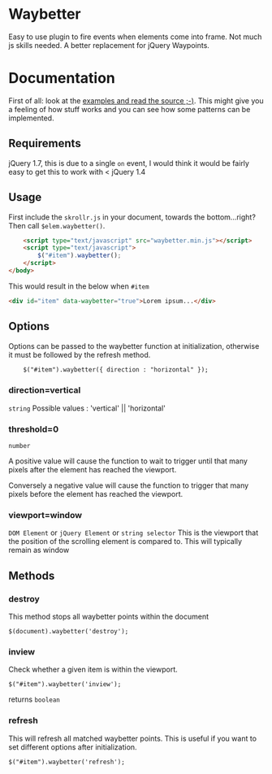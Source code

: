 Waybetter
=========

Easy to use plugin to fire events when elements come into frame. Not much js skills needed. A better replacement for jQuery Waypoints.


Documentation
=============

First of all: look at the [examples and read the source ;-)](https://github.com/Prinzhorn/skrollr/tree/master/examples). This might give you a feeling of how stuff works and you can see how some patterns can be implemented.

Requirements 
------

jQuery 1.7, this is due to a single `on` event, I would think it would be fairly easy to get this to work with < jQuery 1.4


Usage
------

First include the `skrollr.js` in your document, towards the bottom...right? Then call `$elem.waybetter()`.

```html
	<script type="text/javascript" src="waybetter.min.js"></script>
	<script type="text/javascript">
		$("#item").waybetter();
	</script>
</body>
```

This would result in the below when `#item`

```html
<div id="item" data-waybetter="true">Lorem ipsum...</div>
```


Options
-----

Options can be passed to the waybetter function at initialization, otherwise it must be followed by the refresh method.

```html
	$("#item").waybetter({ direction : "horizontal" });
```

### direction=vertical

`string` Possible values : 'vertical' || 'horizontal'


### threshold=0

`number`

A positive value will cause the function to wait to trigger until that many pixels after the element has reached the viewport.

Conversely a negative value will cause the function to trigger that many pixels before the element has reached the viewport.


### viewport=window

`DOM Element` or `jQuery Element` or `string selector` This is the viewport that the position of the scrolling element is compared to. This will typically remain as window



Methods
-----

### destroy

This method stops all waybetter points within the document

`$(document).waybetter('destroy');`


### inview

Check whether a given item is within the viewport.  

`$("#item").waybetter('inview');`

returns `boolean`


### refresh

This will refresh all matched waybetter points. This is useful if you want to set different options after initialization.  

`$("#item").waybetter('refresh');`

